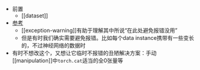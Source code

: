 - 前置
  - [[dataset]]
- [参考](https://blog.csdn.net/qq_43391414/article/details/120462055)
  - [[exception-warning]]有助于理解其中所说“在此处避免报错没用”
  - 但是有时我们确实需要避免报错。比如每个data instance携带有一些变长的，不过神经网络的数据时
- 有时不想改这个，又想让它临时不报错的丑陋解决方案：手动[[manipulation]]中`torch.cat`适当的全0张量等